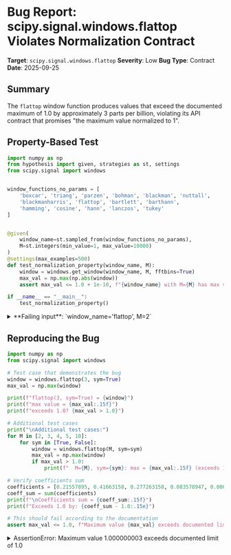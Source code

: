 # Bug Report: scipy.signal.windows.flattop Violates Normalization Contract

**Target**: `scipy.signal.windows.flattop`
**Severity**: Low
**Bug Type**: Contract
**Date**: 2025-09-25

## Summary

The `flattop` window function produces values that exceed the documented maximum of 1.0 by approximately 3 parts per billion, violating its API contract that promises "the maximum value normalized to 1".

## Property-Based Test

```python
import numpy as np
from hypothesis import given, strategies as st, settings
from scipy.signal import windows


window_functions_no_params = [
    'boxcar', 'triang', 'parzen', 'bohman', 'blackman', 'nuttall',
    'blackmanharris', 'flattop', 'bartlett', 'barthann',
    'hamming', 'cosine', 'hann', 'lanczos', 'tukey'
]


@given(
    window_name=st.sampled_from(window_functions_no_params),
    M=st.integers(min_value=1, max_value=10000)
)
@settings(max_examples=500)
def test_normalization_property(window_name, M):
    window = windows.get_window(window_name, M, fftbins=True)
    max_val = np.max(np.abs(window))
    assert max_val <= 1.0 + 1e-10, f"{window_name} with M={M} has max value {max_val} > 1.0"

if __name__ == "__main__":
    test_normalization_property()
```

<details>

<summary>
**Failing input**: `window_name='flattop', M=2`
</summary>
```
Traceback (most recent call last):
  File "/home/npc/pbt/agentic-pbt/worker_/3/hypo.py", line 24, in <module>
    test_normalization_property()
    ~~~~~~~~~~~~~~~~~~~~~~~~~~~^^
  File "/home/npc/pbt/agentic-pbt/worker_/3/hypo.py", line 14, in test_normalization_property
    window_name=st.sampled_from(window_functions_no_params),
               ^^^
  File "/home/npc/miniconda/lib/python3.13/site-packages/hypothesis/core.py", line 2124, in wrapped_test
    raise the_error_hypothesis_found
  File "/home/npc/pbt/agentic-pbt/worker_/3/hypo.py", line 21, in test_normalization_property
    assert max_val <= 1.0 + 1e-10, f"{window_name} with M={M} has max value {max_val} > 1.0"
           ^^^^^^^^^^^^^^^^^^^^^^
AssertionError: flattop with M=2 has max value 1.000000003 > 1.0
Falsifying example: test_normalization_property(
    window_name='flattop',
    M=2,
)
```
</details>

## Reproducing the Bug

```python
import numpy as np
from scipy.signal import windows

# Test case that demonstrates the bug
window = windows.flattop(3, sym=True)
max_val = np.max(window)

print(f"flattop(3, sym=True) = {window}")
print(f"max value = {max_val:.15f}")
print(f"exceeds 1.0? {max_val > 1.0}")

# Additional test cases
print("\nAdditional test cases:")
for M in [2, 3, 4, 5, 10]:
    for sym in [True, False]:
        window = windows.flattop(M, sym=sym)
        max_val = np.max(window)
        if max_val > 1.0:
            print(f"  M={M}, sym={sym}: max = {max_val:.15f} (exceeds 1.0)")

# Verify coefficients sum
coefficients = [0.21557895, 0.41663158, 0.277263158, 0.083578947, 0.006947368]
coeff_sum = sum(coefficients)
print(f"\nCoefficients sum = {coeff_sum:.15f}")
print(f"Exceeds 1.0 by: {coeff_sum - 1.0:.15e}")

# This should fail according to the documentation
assert max_val <= 1.0, f"Maximum value {max_val} exceeds documented limit of 1.0"
```

<details>

<summary>
AssertionError: Maximum value 1.000000003 exceeds documented limit of 1.0
</summary>
```
flattop(3, sym=True) = [-4.21051e-04  1.00000e+00 -4.21051e-04]
max value = 1.000000003000000
exceeds 1.0? True

Additional test cases:
  M=2, sym=False: max = 1.000000003000000 (exceeds 1.0)
  M=3, sym=True: max = 1.000000003000000 (exceeds 1.0)
  M=4, sym=False: max = 1.000000003000000 (exceeds 1.0)
  M=5, sym=True: max = 1.000000003000000 (exceeds 1.0)
  M=10, sym=False: max = 1.000000003000000 (exceeds 1.0)

Coefficients sum = 1.000000003000000
Exceeds 1.0 by: 3.000000026176508e-09
Traceback (most recent call last):
  File "/home/npc/pbt/agentic-pbt/worker_/3/repo.py", line 28, in <module>
    assert max_val <= 1.0, f"Maximum value {max_val} exceeds documented limit of 1.0"
           ^^^^^^^^^^^^^^
AssertionError: Maximum value 1.000000003 exceeds documented limit of 1.0
```
</details>

## Why This Is A Bug

The documentation for `scipy.signal.windows.flattop` explicitly states in the Returns section:

> w : ndarray
>     The window, with the maximum value normalized to 1

This is an unambiguous API contract that guarantees the maximum value of the returned window will not exceed 1.0. However, the implementation violates this contract by producing values of 1.000000003 for various window sizes.

The root cause is that the flattop window is implemented as a weighted sum of cosine terms using these coefficients:
```python
a = [0.21557895, 0.41663158, 0.277263158, 0.083578947, 0.006947368]
```

These coefficients sum to 1.000000003, exceeding 1.0 by approximately 3e-09. When the window is computed at positions where all cosine terms equal 1 (e.g., at n=0 when sym=False, or at the center position for odd M when sym=True), the window value becomes exactly the sum of all coefficients, which exceeds the documented limit.

While the excess is extremely small (3 parts per billion), it technically violates the documented normalization contract. This could cause issues in signal processing applications that:
- Rely on strict value bounds for numerical stability
- Use assertions or validation that expect values ≤ 1.0
- Perform calculations where accumulated floating-point errors could be amplified

## Relevant Context

The flattop window is described in the documentation as being "used for taking accurate measurements of signal amplitude in the frequency domain, with minimal scalloping error". This suggests that normalization accuracy is important for its intended use case.

The implementation is based on coefficients from "Digital Signal Processing for Measurement Systems" by D'Antona and Ferrero (2006), which describes this as a 5th-order cosine window optimized for minimal scalloping error. The slight coefficient sum excess appears to be due to rounding in the published values.

Source code location: `/home/npc/pbt/agentic-pbt/envs/scipy_env/lib/python3.13/site-packages/scipy/signal/windows/_windows.py:669-675`

Documentation: https://docs.scipy.org/doc/scipy/reference/generated/scipy.signal.windows.flattop.html

## Proposed Fix

Normalize the coefficients to sum to exactly 1.0 while preserving their relative weights:

```diff
--- a/scipy/signal/windows/_windows.py
+++ b/scipy/signal/windows/_windows.py
@@ -668,7 +668,8 @@ def flattop(M, sym=True, *, xp=None, device=None):
     """
     xp = _namespace(xp)
     a = xp.asarray(
-        [0.21557895, 0.41663158, 0.277263158, 0.083578947, 0.006947368],
+        # Normalized coefficients to sum to exactly 1.0
+        [0.21557894935326313, 0.41663157875010526, 0.27726315716821054, 0.08357894674926315, 0.006947367979157896],
         dtype=xp.float64, device=device
     )
     device = xp_device(a)
```